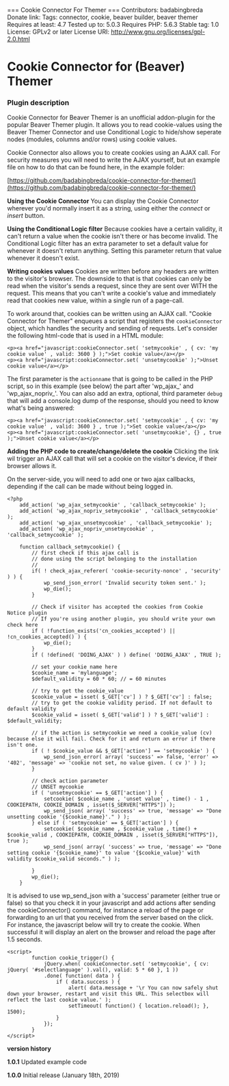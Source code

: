 === Cookie Connector For Themer ===
Contributors: badabingbreda
Donate link:
Tags: connector, cookie, beaver builder, beaver themer
Requires at least: 4.7
Tested up to: 5.0.3
Requires PHP: 5.6.3
Stable tag: 1.0
License: GPLv2 or later
License URI: http://www.gnu.org/licenses/gpl-2.0.html

Cookie Connector for (Beaver) Themer
====================================

### Plugin description
Cookie Connector for Beaver Themer is an unofficial addon-plugin for the popular Beaver Themer plugin. It allows you to read cookie-values using the Beaver Themer Connector and use Conditional Logic to hide/show seperate nodes (modules, columns and/or rows) using cookie values.

Cookie Connector also allows you to create cookies using an AJAX call. For security measures you will need to write the AJAX yourself, but an example file on how to do that can be found here, in the example folder:

[https://github.com/badabingbreda/cookie-connector-for-themer/](https://github.com/badabingbreda/cookie-connector-for-themer/)

**Using the Cookie Connector**
You can display the Cookie Connector wherever you'd normally insert it as a string, using either the *connect* or *insert* button.

**Using the Conditional Logic filter**
Because cookies have a certain validity, it can't return a value when the cookie isn't there or has become invalid. The Conditional Logic filter has an extra parameter to set a default value for whenever it doesn't return anything. Setting this parameter return that value whenever it doesn't exist.

**Writing cookies values**
Cookies are written before any headers are written to the visitor's browser. The downside to that is that cookies can only be read when the visitor's sends a request, since they are sent over WITH the request. This means that you can't write a cookie's value and immediately read that cookies new value, within a single run of a page-call.

To work around that, cookies can be written using an AJAX call.
"Cookie Connector for Themer" enqueues a script that registers the `cookieConnector` object, which handles the security and sending of requests.
Let's consider the following html-code that is used in a HTML module:

    <p><a href="javascript:cookieConnector.set( 'setmycookie' , { cv: 'my cookie value' , valid: 3600 } );">Set cookie value</a></p>
    <p><a href="javascript:cookieConnector.set( 'unsetmycookie' );">Unset cookie value</a></p>

The first parameter is the `actionname` that is going to be called in the PHP script, so in this example (see below) the part after 'wp_ajax_' and 'wp_ajax_nopriv_'.
You can also add an extra, optional, third parameter `debug` that will add a console.log dump of the response, should you need to know what's being answered:

    <p><a href="javascript:cookieConnector.set( 'setmycookie' , { cv: 'my cookie value' , valid: 3600 } , true );">Set cookie value</a></p>
    <p><a href="javascript:cookieConnector.set( 'unsetmycookie', {} , true );">Unset cookie value</a></p>

**Adding the PHP code to create/change/delete the cookie**
Clicking the link wil trigger an AJAX call that will set a cookie on the visitor's device, if their browser allows it.

On the server-side, you will need to add one or two ajax callbacks, depending if the call can be made without being logged in.

    <?php
        add_action( 'wp_ajax_setmycookie' , 'callback_setmycookie' );
        add_action( 'wp_ajax_nopriv_setmycookie' , 'callback_setmycookie' );
        add_action( 'wp_ajax_unsetmycookie' , 'callback_setmycookie' );
        add_action( 'wp_ajax_nopriv_unsetmycookie' , 'callback_setmycookie' );

        function callback_setmycookie() {
        	// first check if this ajax call is
    	    // done using the script belonging to the installation
    	    //
    	    if( ! check_ajax_referer( 'cookie-security-nonce' , 'security' ) ) {
    		    wp_send_json_error( 'Invalid security token sent.' );
    		    wp_die();
    	    }

    	    // Check if visitor has accepted the cookies from Cookie Notice plugin
    	    // If you're using another plugin, you should write your own check here
    	    if ( !function_exists('cn_cookies_accepted') || !cn_cookies_accepted() ) {
    	        wp_die();
    	    }
    		if ( !defined( 'DOING_AJAX' ) ) define( 'DOING_AJAX' , TRUE );

    		// set your cookie name here
    		$cookie_name = 'mylanguage';
    		$default_validity = 60 * 60; // = 60 minutes

    		// try to get the cookie_value
    		$cookie_value = isset( $_GET['cv'] ) ? $_GET['cv'] : false;
    		// try to get the cookie validity period. If not default to default validity
    		$cookie_valid = isset( $_GET['valid'] ) ? $_GET['valid'] : $default_validity;

    		// if the action is setmycookie we need a cookie_value (cv) because else it will fail. Check for it and return an error if there isn't one.
    		if ( ! $cookie_value && $_GET['action'] == 'setmycookie' ) {
    		    wp_send_json_error( array( 'success' => false, 'error' => '402', 'message' => 'cookie not set, no value given. ( cv )' ) );
    		}

    		// check action parameter
    		// UNSET mycookie
    		if ( 'unsetmycookie' == $_GET['action'] ) {
    		 	setcookie( $cookie_name , 'unset value' , time() - 1 , COOKIEPATH, COOKIE_DOMAIN , isset($_SERVER["HTTPS"]) );
    		    wp_send_json( array( 'success' => true, 'message' => "Done unsetting cookie '{$cookie_name}'." ) );
    		} else if ( 'setmycookie' == $_GET['action'] ) {
    		    setcookie( $cookie_name , $cookie_value , time() + $cookie_valid , COOKIEPATH, COOKIE_DOMAIN , isset($_SERVER["HTTPS"]), true );
    		    wp_send_json( array( 'success' => true, 'message' => "Done setting cookie '{$cookie_name}' to value '{$cookie_value}' with validity $cookie_valid seconds." ) );

    		}
    		wp_die();
        }

It is advised to use wp_send_json with a 'success' parameter (either true or false) so that you check it in your javascript and add actions after sending the cookieConnector() command, for instance a reload of the page or forwarding to an url that you received from the server based on the click.
For instance, the javascript below will try to create the cookie. When successful it will display an alert on the browser and reload the page after 1.5 seconds.

    <script>
    		function cookie_trigger() {
    			jQuery.when( cookieConnector.set( 'setmycookie', { cv: jQuery( '#selectlanguage' ).val(), valid: 5 * 60 }, 1 ))
    	        .done( function( data ) {
	    	        if ( data.success ) {
    	                alert( data.message + '\r You can now safely shut down your browser, restart and visit this URL. This selectbox will reflect the last cookie value.' );
    	                setTimeout( function() { location.reload(); }, 1500);
    	            }
    	        });
    	    }
    </script>


**version history**

**1.0.1** Updated example code

**1.0.0** Initial release (January 18th, 2019)
